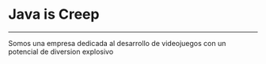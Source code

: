 # Java is Creep

___
Somos una empresa dedicada al desarrollo de videojuegos con un potencial de diversion explosivo